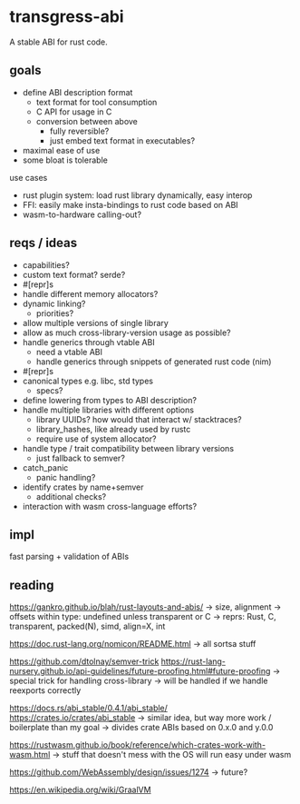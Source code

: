 # transgress-abi

A stable ABI for rust code.

## goals

- define ABI description format
  - text format for tool consumption
  - C API for usage in C
  - conversion between above
    - fully reversible?
    - just embed text format in executables?
- maximal ease of use
- some bloat is tolerable

use cases

- rust plugin system: load rust library dynamically, easy interop
- FFI: easily make insta-bindings to rust code based on ABI
- wasm-to-hardware calling-out?

## reqs / ideas

- capabilities?
- custom text format? serde?
- #[repr]s
- handle different memory allocators?
- dynamic linking?
  - priorities?
- allow multiple versions of single library
- allow as much cross-library-version usage as possible?
- handle generics through vtable ABI
  - need a vtable ABI
  - handle generics through snippets of generated rust code (nim)
- #[repr]s
- canonical types e.g. libc, std types
  - specs?
- define lowering from types to ABI description?
- handle multiple libraries with different options
  - library UUIDs? how would that interact w/ stacktraces?
  - library_hashes, like already used by rustc
  - require use of system allocator?
- handle type / trait compatibility between library versions
  - just fallback to semver?
- catch_panic
  - panic handling?
- identify crates by name+semver
  - additional checks?
- interaction with wasm cross-language efforts?

## impl

fast parsing + validation of ABIs

## reading

https://gankro.github.io/blah/rust-layouts-and-abis/
-> size, alignment
-> offsets within type: undefined unless transparent or C
-> reprs: Rust, C, transparent, packed(N), simd, align=X, int

https://doc.rust-lang.org/nomicon/README.html
-> all sortsa stuff

https://github.com/dtolnay/semver-trick
https://rust-lang-nursery.github.io/api-guidelines/future-proofing.html#future-proofing
-> special trick for handling cross-library
-> will be handled if we handle reexports correctly

https://docs.rs/abi_stable/0.4.1/abi_stable/
https://crates.io/crates/abi_stable
-> similar idea, but way more work / boilerplate than my goal
-> divides crate ABIs based on 0.x.0 and y.0.0

https://rustwasm.github.io/book/reference/which-crates-work-with-wasm.html
-> stuff that doesn't mess with the OS will run easy under wasm

https://github.com/WebAssembly/design/issues/1274
-> future?

https://en.wikipedia.org/wiki/GraalVM
